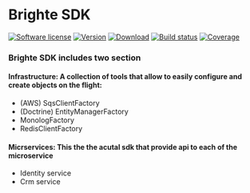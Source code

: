 # Brighte SDK
[![Software license][ico-license]](README.md)
[![Version][ico-version-stable]][link-packagist]
[![Download][ico-downloads-monthly]][link-downloads]
[![Build status][ico-travis]][link-travis]
[![Coverage][ico-codecov]][link-codecov]

[ico-license]: https://img.shields.io/github/license/nrk/predis.svg?style=flat-square
[ico-version-stable]: https://img.shields.io/packagist/v/brightecapital/brighte-sdk.svg
[ico-downloads-monthly]: https://img.shields.io/packagist/dm/brightecapital/brighte-sdk.svg
[ico-travis]: https://travis-ci.com/brighte-capital/brighte-sdk.svg?branch=master
[ico-codecov]: https://codecov.io/gh/brighte-capital/brighte-sdk/branch/master/graph/badge.svg

[link-packagist]: https://packagist.org/packages/brightecapital/brighte-sdk
[link-codecov]: https://codecov.io/gh/brighte-capital/brighte-sdk
[link-travis]: https://travis-ci.com/brighte-capital/brighte-sdk
[link-downloads]: https://packagist.org/packages/brightecapital/brighte-sdk/stats

### Brighte SDK includes two section
#### Infrastructure: A collection of tools that allow to easily configure and create objects on the flight:

+ (AWS) SqsClientFactory
+ (Doctrine) EntityManagerFactory
+ MonologFactory
+ RedisClientFactory 

#### Micrservices: This the the acutal sdk that provide api to each of the microservice

+ Identity service
+ Crm service
